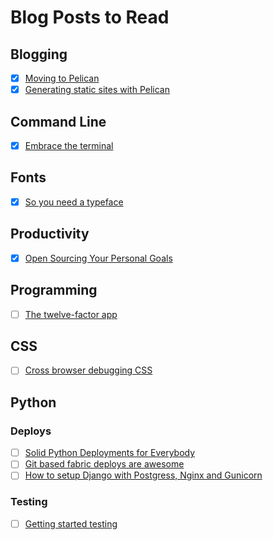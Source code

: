 # Blog Posts to Read

## Blogging
- [X] [Moving to Pelican](http://arunrocks.com/moving-blogs-to-pelican/)
- [X] [Generating static sites with Pelican](
http://hackercodex.com/guide/pelican-static-site-generator-install/)

## Command Line
- [X] [Embrace the terminal](http://una.im/embrace-the-terminal/)
## Fonts
- [X] [So you need a typeface](http://fontfeed.com/archives/select-type-with-the-flowchart-so-you-need-a-typeface/)

## Productivity
- [X] [Open Sourcing Your Personal Goals](http://una.github.io/personal-goals-guide/)

## Programming
- [ ] [The twelve-factor app](http://12factor.net/)

## CSS
- [ ] [Cross browser debugging CSS](http://www.stubbornella.org/content/2012/05/02/cross-browser-debugging-css/)

## Python

### Deploys
- [ ] [Solid Python Deployments for Everybody](https://hynek.me/talks/python-deployments/)
- [ ] [Git based fabric deploys are awesome](http://dan.bravender.net/2012/5/11/git-based_fabric_deploys_are_awesome.html)
- [ ] [How to setup Django with Postgress, Nginx and Gunicorn](https://www.digitalocean.com/community/tutorials/how-to-set-up-django-with-postgres-nginx-and-gunicorn-on-centos-7)

### Testing
- [ ] [Getting started testing](http://nedbatchelder.com/text/test0.html)